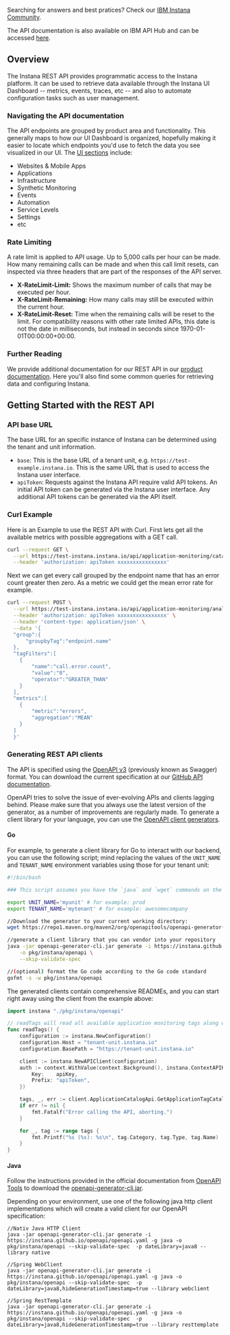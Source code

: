 Searching for answers and best pratices? Check our [IBM Instana Community](https://community.ibm.com/community/user/aiops/communities/community-home?CommunityKey=58f324a3-3104-41be-9510-5b7c413cc48f).

The API documentation is also available on IBM API Hub and can be accessed [here](https://developer.ibm.com/apis/catalog/instana--instana-rest-api/Introduction).

## Overview
The Instana REST API provides programmatic access to the Instana platform. It can be used to retrieve data available through the Instana UI Dashboard -- metrics, events, traces, etc -- and also to automate configuration tasks such as user management.

### Navigating the API documentation
The API endpoints are grouped by product area and functionality. This generally maps to how our UI Dashboard is organized, hopefully making it easier to locate which endpoints you'd use to fetch the data you see visualized in our UI. The [UI sections](https://www.ibm.com/docs/en/instana-observability/current?topic=working-user-interface#navigation-menu) include:
- Websites & Mobile Apps
- Applications
- Infrastructure
- Synthetic Monitoring
- Events
- Automation
- Service Levels
- Settings
- etc

### Rate Limiting
A rate limit is applied to API usage. Up to 5,000 calls per hour can be made. How many remaining calls can be made and when this call limit resets, can inspected via three headers that are part of the responses of the API server.

- **X-RateLimit-Limit:** Shows the maximum number of calls that may be executed per hour.
- **X-RateLimit-Remaining:** How many calls may still be executed within the current hour.
- **X-RateLimit-Reset:** Time when the remaining calls will be reset to the limit. For compatibility reasons with other rate limited APIs, this date is not the date in milliseconds, but instead in seconds since 1970-01-01T00:00:00+00:00.

### Further Reading
We provide additional documentation for our REST API in our [product documentation](https://www.ibm.com/docs/en/instana-observability/current?topic=apis-web-rest-api). Here you'll also find some common queries for retrieving data and configuring Instana.

## Getting Started with the REST API

### API base URL
The base URL for an specific instance of Instana can be determined using the tenant and unit information.
- `base`: This is the base URL of a tenant unit, e.g. `https://test-example.instana.io`. This is the same URL that is used to access the Instana user interface.
- `apiToken`: Requests against the Instana API require valid API tokens. An initial API token can be generated via the Instana user interface. Any additional API tokens can be generated via the API itself.

### Curl Example
Here is an Example to use the REST API with Curl. First lets get all the available metrics with possible aggregations with a GET call.

```bash
curl --request GET \
  --url https://test-instana.instana.io/api/application-monitoring/catalog/metrics \
  --header 'authorization: apiToken xxxxxxxxxxxxxxxx'
```

Next we can get every call grouped by the endpoint name that has an error count greater then zero. As a metric we could get the mean error rate for example.

```bash
curl --request POST \
  --url https://test-instana.instana.io/api/application-monitoring/analyze/call-groups \
  --header 'authorization: apiToken xxxxxxxxxxxxxxxx' \
  --header 'content-type: application/json' \
  --data '{
  "group":{
      "groupbyTag":"endpoint.name"
  },
  "tagFilters":[
  	{
  		"name":"call.error.count",
  		"value":"0",
  		"operator":"GREATER_THAN"
  	}
  ],
  "metrics":[
  	{
  		"metric":"errors",
  		"aggregation":"MEAN"
  	}
  ]
  }'
```

### Generating REST API clients

The API is specified using the [OpenAPI v3](https://github.com/OAI/OpenAPI-Specification) (previously known as Swagger) format.
You can download the current specification at our [GitHub API documentation](https://instana.github.io/openapi/openapi.yaml).

OpenAPI tries to solve the issue of ever-evolving APIs and clients lagging behind. Please make sure that you always use the latest version of the generator, as a number of improvements are regularly made.
To generate a client library for your language, you can use the [OpenAPI client generators](https://github.com/OpenAPITools/openapi-generator).

#### Go
For example, to generate a client library for Go to interact with our backend, you can use the following script; mind replacing the values of the `UNIT_NAME` and `TENANT_NAME` environment variables using those for your tenant unit:

```bash
#!/bin/bash

### This script assumes you have the `java` and `wget` commands on the path

export UNIT_NAME='myunit' # for example: prod
export TENANT_NAME='mytenant' # for example: awesomecompany

//Download the generator to your current working directory:
wget https://repo1.maven.org/maven2/org/openapitools/openapi-generator-cli/4.3.1/openapi-generator-cli-4.3.1.jar -O openapi-generator-cli.jar --server-variables "tenant=${TENANT_NAME},unit=${UNIT_NAME}"

//generate a client library that you can vendor into your repository
java -jar openapi-generator-cli.jar generate -i https://instana.github.io/openapi/openapi.yaml -g go \
    -o pkg/instana/openapi \
    --skip-validate-spec

//(optional) format the Go code according to the Go code standard
gofmt -s -w pkg/instana/openapi
```

The generated clients contain comprehensive READMEs, and you can start right away using the client from the example above:

```go
import instana "./pkg/instana/openapi"

// readTags will read all available application monitoring tags along with their type and category
func readTags() {
	configuration := instana.NewConfiguration()
	configuration.Host = "tenant-unit.instana.io"
	configuration.BasePath = "https://tenant-unit.instana.io"

	client := instana.NewAPIClient(configuration)
	auth := context.WithValue(context.Background(), instana.ContextAPIKey, instana.APIKey{
		Key:    apiKey,
		Prefix: "apiToken",
	})

	tags, _, err := client.ApplicationCatalogApi.GetApplicationTagCatalog(auth)
	if err != nil {
		fmt.Fatalf("Error calling the API, aborting.")
	}

	for _, tag := range tags {
		fmt.Printf("%s (%s): %s\n", tag.Category, tag.Type, tag.Name)
	}
}
```

#### Java
Follow the instructions provided in the official documentation from [OpenAPI Tools](https://github.com/OpenAPITools) to download the [openapi-generator-cli.jar](https://github.com/OpenAPITools/openapi-generator?tab=readme-ov-file#13---download-jar).

Depending on your environment, use one of the following java http client implementations which will create a valid client for our OpenAPI specification:
```
//Nativ Java HTTP Client
java -jar openapi-generator-cli.jar generate -i https://instana.github.io/openapi/openapi.yaml -g java -o pkg/instana/openapi --skip-validate-spec  -p dateLibrary=java8 --library native

//Spring WebClient
java -jar openapi-generator-cli.jar generate -i https://instana.github.io/openapi/openapi.yaml -g java -o pkg/instana/openapi --skip-validate-spec  -p dateLibrary=java8,hideGenerationTimestamp=true --library webclient

//Spring RestTemplate
java -jar openapi-generator-cli.jar generate -i https://instana.github.io/openapi/openapi.yaml -g java -o pkg/instana/openapi --skip-validate-spec  -p dateLibrary=java8,hideGenerationTimestamp=true --library resttemplate

```
